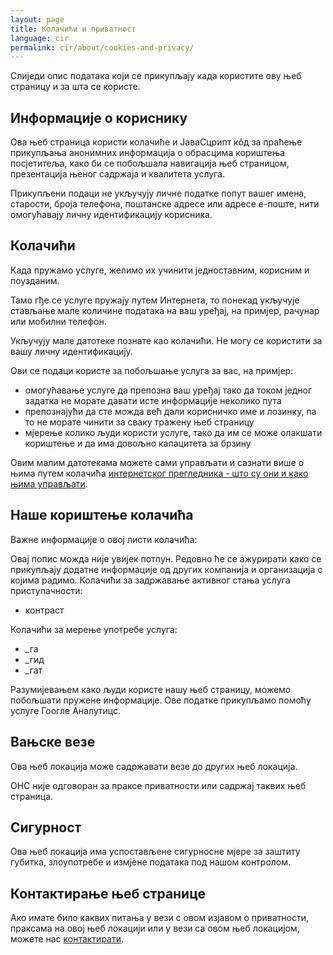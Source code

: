```yaml
---
layout: page
title: Колачићи и приватност
language: cir
permalink: cir/about/cookies-and-privacy/
---
```

Слиједи опис података који се прикупљају када користите ову њеб страницу и за шта се користе.

## Информације о кориснику
Ова њеб страница користи колачиће и ЈаваСцрипт кôд за праћење прикупљања анонимних информација о обрасцима кориштења посјетитеља, како би се побољшала навигација њеб страницом, презентација њеног садржаја и квалитета услуга.

Прикупљени подаци не укључују личне податке попут вашег имена, старости, броја телефона, поштанске адресе или адресе е-поште, нити омогућавају личну идентификацију корисника.

## Колачићи
Када пружамо услуге, желимо их учинити једноставним, корисним и поузданим.

Тамо гђе се услуге пружају путем Интернета, то понекад укључује стављање мале количине података на ваш уређај, на примјер, рачунар или мобилни телефон.

Укључују мале датотеке познате као колачићи. Не могу се користити за вашу личну идентификацију.

Ови се подаци користе за побољшање услуга за вас, на примјер:

-	омогућавање услуге да препозна ваш уређај тако да током једног задатка не морате давати исте информације неколико пута
-	препознајући да сте можда већ дали корисничко име и лозинку, па то не морате чинити за сваку тражену њеб страницу
-	мјерење колико људи користи услуге, тако да им се може олакшати кориштење и да има довољно капацитета за брзину

Овим малим датотекама можете сами управљати и сазнати више о њима путем колачића [интернетског прегледника - што су они и како њима управљати](https://www.aboutcookies.org/).

## Наше кориштење колачића
Важне информације о овој листи колачића:

Овај попис можда није увијек потпун. Редовно ће се ажурирати како се прикупљају додатне информације од других компанија и организација с којима радимо.
Колачићи за задржавање активног стања услуга приступачности:

-	контраст

Колачићи за мерење употребе услуга:

-	_га
-	_гид
-	_гат

Разумијевањем како људи користе нашу њеб страницу, можемо побољшати пружене информације. Ове податке прикупљамо помоћу услуге Гоогле Аналyтицс.

## Вањске везе
Ова њеб локација може садржавати везе до других њеб локација. 

ОНС није одговоран за праксе приватности или садржај таквих њеб страница.

## Сигурност
Ова њеб локација има успостављене сигурносне мјере за заштиту губитка, злоупотребе и измјене података под нашом контролом.

## Контактирање њеб странице
Ако имате било каквих питања у вези с овом изјавом о приватности, праксама на овој њеб локацији или у вези са овом њеб локацијом, можете нас [контактирати](mailto:{{site.email_contacts.functional}}).
